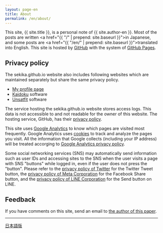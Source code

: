 ```yaml
---
layout: page-en
title: About
permalink: /en/about/
---
```

This site, {{ site.title }}, is a personal note of {{ site.author-en }}. Most of the posts are written <a href="{{ "/" | prepend: site.baseurl }}">in Japanese</a>, and some posts are <a href="{{ "/en/" | prepend: site.baseurl }}">translated into English</a>. This site is hosted by [GitHub](https://github.com/) with the system of [GitHub Pages](https://pages.github.com/).

## Privacy policy
The sekika.github.io website also includes following websites which are maintained separately but share the same privacy policy.

- <a href="/toyo/en/">My profile page</a>
- <a href="/kaidoku/">Kaidoku</a> software
- <a href="/unsatfit/">Unsatfit</a> software

The service hosting the sekika.github.io website stores access logs. This data is not accessible to and not readable for the owner of this website. The hosting service, GitHub, has their <a href="https://docs.github.com/en/github/site-policy/github-privacy-statement">privacy policy</a>.

This site uses [Google Analytics](https://analytics.google.com/analytics/) to know which pages are visited most frequently. Google Analytics uses [cookies](https://en.wikipedia.org/wiki/HTTP_cookie) to track and analyze the pages you visit. All the information that Google collects (including your IP address) will be treated accorging to [Google Analytics privacy policy](https://support.google.com/analytics/answer/6004245).

Some social networking services (SNS) may automatically send information such as user IDs and accessing sites to the SNS when the user visits a page with SNS "buttons" while logged in, even if the user does not press the "button". Please refer to the <a href="https://twitter.com/privacy?lang=en">privacy policy of Twitter</a> for the Twitter Tweet button, the <a href="https://www.facebook.com/privacy/policy/">privacy policy of Meta Corporation</a> for the Facebook Share button, and the <a href="https://line.me/en/terms/policy/">privacy policy of LINE Corporation</a> for the Send button on LINE.

## Feedback
If you have comments on this site, send an email to <a href="http://www.sciencedirect.com/science/article/pii/S0016706115000622">the author of this paper</a>.

---
<a href="/about/">日本語版</a>
